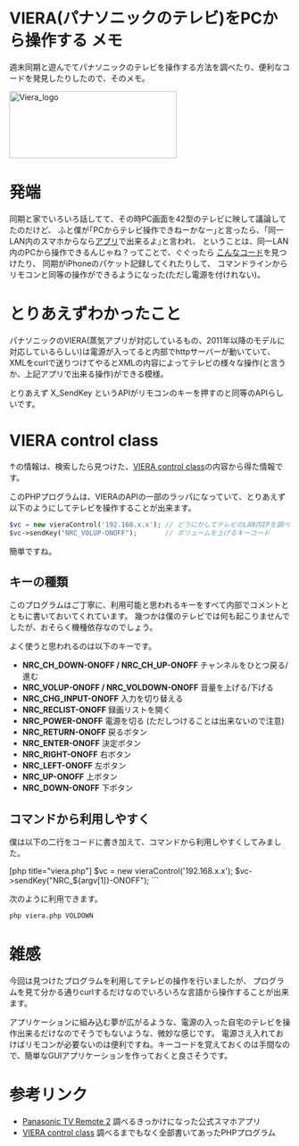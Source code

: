 VIERA(パナソニックのテレビ)をPCから操作する
メモ
=====
週末同期と遊んでてパナソニックのテレビを操作する方法を調べたり、便利なコードを発見したりしたので、そのメモ。

<a href="http://manaten.net/wp-content/uploads/2013/10/Viera_logo.jpg"><img src="http://manaten.net/wp-content/uploads/2013/10/Viera_logo-300x120.jpg" alt="Viera_logo" width="300" height="120" class="aligncenter size-medium wp-image-782" /></a>

<!--more-->

# 発端
同期と家でいろいろ話してて、その時PC画面を42型のテレビに映して議論してたのだけど、
ふと僕が｢PCからテレビ操作できねーかなー｣と言ったら、｢同一LAN内のスマホからなら[アプリ](https://play.google.com/store/apps/details?id=com.panasonic.pavc.viera.vieraremote2&hl=ja)で出来るよ｣と言われ、
ということは、同一LAN内のPCから操作できるんじゃね？ってことで、ぐぐったら
[こんなコード](http://pastebin.com/wQJPKLbU)を見つけたり、
同期がiPhoneのパケット記録してくれたりして、
コマンドラインからリモコンと同等の操作ができるようになった(ただし電源を付けれない)。

# とりあえずわかったこと
パナソニックのVIERA(蒸気アプリが対応しているもの、2011年以降のモデルに対応しているらしい)は電源が入ってると内部でhttpサーバーが動いていて、XMLをcurlで送りつけてやるとXMLの内容によってテレビの様々な操作(と言うか、上記アプリで出来る操作)ができる模様。

とりあえず X_SendKey というAPIがリモコンのキーを押すのと同等のAPIらしいです。

# VIERA control class
↑の情報は、検索したら見つけた、[VIERA control class](http://pastebin.com/wQJPKLbU)の内容から得た情報です。

このPHPプログラムは、VIERAのAPIの一部のラッパになっていて、とりあえず以下のようにしてテレビを操作することが出来ます。

```php
$vc = new vieraControl('192.168.x.x'); // どうにかしてテレビのLAN内IPを調べる
$vc->sendKey("NRC_VOLUP-ONOFF");       // ボリュームを上げるキーコード
```

簡単ですね。

## キーの種類
このプログラムはご丁寧に、利用可能と思われるキーをすべて内部でコメントとともに書いておいてくれています。
幾つかは僕のテレビでは何も起こりませんでしたが、おそらく機種依存なのでしょう。

よく使うと思われるのは以下のキーです。

- **NRC_CH_DOWN-ONOFF / NRC_CH_UP-ONOFF** チャンネルをひとつ戻る/進む
- **NRC_VOLUP-ONOFF / NRC_VOLDOWN-ONOFF** 音量を上げる/下げる
- **NRC_CHG_INPUT-ONOFF** 入力を切り替える
- **NRC_RECLIST-ONOFF**   録画リストを開く
- **NRC_POWER-ONOFF**     電源を切る (ただしつけることは出来ないので注意)
- **NRC_RETURN-ONOFF** 戻るボタン
- **NRC_ENTER-ONOFF**  決定ボタン
- **NRC_RIGHT-ONOFF**  右ボタン
- **NRC_LEFT-ONOFF**   左ボタン
- **NRC_UP-ONOFF**     上ボタン
- **NRC_DOWN-ONOFF**   下ボタン

## コマンドから利用しやすく
僕は以下の二行をコードに書き加えて、コマンドから利用しやすくしてみました。

<div>[php title="viera.php"]
$vc = new vieraControl('192.168.x.x');
$vc->sendKey("NRC_${argv[1]}-ONOFF");
```

次のように利用できます。

```bash
php viera.php VOLDOWN
```

# 雑感
今回は見つけたプログラムを利用してテレビの操作を行いましたが、
プログラムを見て分かる通りcurlするだけなのでいろいろな言語から操作することが出来ます。

アプリケーションに組み込む夢が広がるような、電源の入った自宅のテレビを操作出来るだけなのでそうでもないような、微妙な感じです。
電源さえ入れておけばリモコンが必要ないのは便利ですね。キーコードを覚えておくのは手間なので、簡単なGUIアプリケーションを作っておくと良さそうです。

# 参考リンク

- [Panasonic TV Remote 2](https://play.google.com/store/apps/details?id=com.panasonic.pavc.viera.vieraremote2&hl=ja) 調べるきっかけになった公式スマホアプリ
- [VIERA control class](http://pastebin.com/wQJPKLbU) 調べるまでもなく全部書いてあったPHPプログラム
